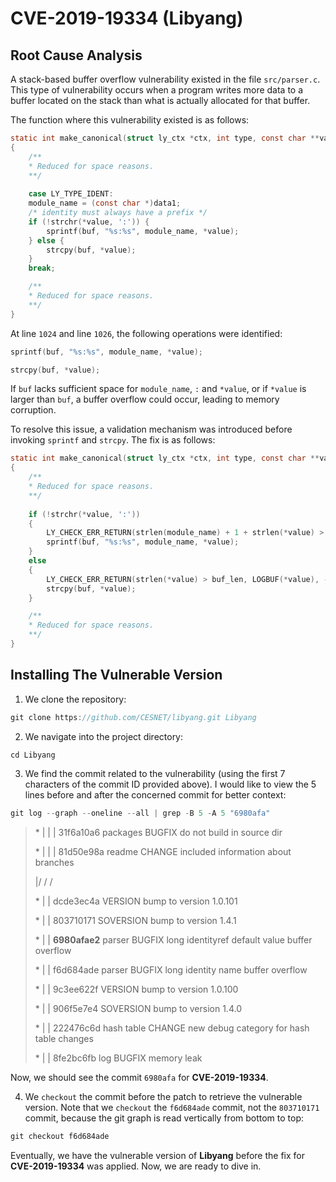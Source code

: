 # CVE-2019-19334 (Libyang)

## Root Cause Analysis

A stack-based buffer overflow vulnerability existed in the file `src/parser.c`. This type of vulnerability occurs when a program writes more data to a buffer located on the stack than what is actually allocated for that buffer.

The function where this vulnerability existed is as follows:

```C
static int make_canonical(struct ly_ctx *ctx, int type, const char **value, void *data1, void *data2)
{
    /**
    * Reduced for space reasons.
    **/
    
    case LY_TYPE_IDENT:
    module_name = (const char *)data1;
    /* identity must always have a prefix */
    if (!strchr(*value, ':')) {
        sprintf(buf, "%s:%s", module_name, *value);
    } else {
        strcpy(buf, *value);
    }
    break;

    /**
    * Reduced for space reasons.
    **/
}
```

At line `1024` and line `1026`, the following operations were identified:

```C
sprintf(buf, "%s:%s", module_name, *value);
```

```C
strcpy(buf, *value);
```

If `buf` lacks sufficient space for `module_name`, `:` and `*value`, or if `*value` is larger than `buf`, a buffer overflow could occur, leading to memory corruption.

To resolve this issue, a validation mechanism was introduced before invoking `sprintf` and `strcpy`. The fix is as follows:

```C
static int make_canonical(struct ly_ctx *ctx, int type, const char **value, void *data1, void *data2)
{
    /**
    * Reduced for space reasons.
    **/
    
    if (!strchr(*value, ':')) 
    {
        LY_CHECK_ERR_RETURN(strlen(module_name) + 1 + strlen(*value) > buf_len, LOGBUF(*value), -1);
        sprintf(buf, "%s:%s", module_name, *value);
    }
    else
    {
        LY_CHECK_ERR_RETURN(strlen(*value) > buf_len, LOGBUF(*value), -1);
        strcpy(buf, *value);
    }

    /**
    * Reduced for space reasons.
    **/
}
```

## Installing The Vulnerable Version

1. We clone the repository:

```C
git clone https://github.com/CESNET/libyang.git Libyang
```

2. We navigate into the project directory:

```C
cd Libyang
```

3. We find the commit related to the vulnerability (using the first 7 characters of the commit ID provided above). I would like to view the 5 lines before and after the concerned commit for better context:

```C
git log --graph --oneline --all | grep -B 5 -A 5 "6980afa"
```

> \* | | | 31f6a10a6 packages BUGFIX do not build in source dir
>
> \* | | | 81d50e98a readme CHANGE included information about branches
>
> |/ / /
>
> \* | | dcde3ec4a VERSION bump to version 1.0.101
>
> \* | | 803710171 SOVERSION bump to version 1.4.1
>
> \* | | **6980afae2** parser BUGFIX long identityref default value buffer overflow
>
> \* | | f6d684ade parser BUGFIX long identity name buffer overflow
>
> \* | | 9c3ee622f VERSION bump to version 1.0.100
>
> \* | | 906f5e7e4 SOVERSION bump to version 1.4.0
>
> \* | | 222476c6d hash table CHANGE new debug category for hash table changes
>
> \* | | 8fe2bc6fb log BUGFIX memory leak


Now, we should see the commit `6980afa` for **CVE-2019-19334**.

4. We `checkout` the commit before the patch to retrieve the vulnerable version. Note that we `checkout` the `f6d684ade` commit, not the `803710171` commit, because the git graph is read vertically from bottom to top:

```C
git checkout f6d684ade
```

Eventually, we have the vulnerable version of **Libyang** before the fix for **CVE-2019-19334** was applied. Now, we are ready to dive in.
